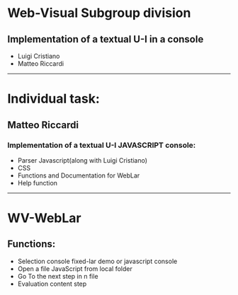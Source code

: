 # Web-Visual Subgroup division
## Implementation of a textual U-I in a console 
- Luigi Cristiano
- Matteo Riccardi

- - - 

# Individual task:
## Matteo Riccardi
### Implementation of a textual U-I JAVASCRIPT console:
- Parser  Javascript(along with Luigi Cristiano)
- CSS
- Functions and Documentation for WebLar
- Help function

- - - 

# WV-WebLar

## Functions:
- Selection console fixed-lar demo or javascript console
- Open a file JavaScript from local folder
- Go To the next step in n file
- Evaluation content step
